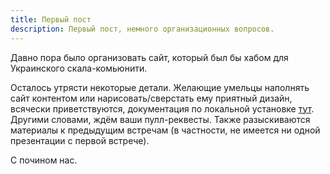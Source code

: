 ```yaml
---
title: Первый пост
description: Первый пост, немного организационных вопросов.
---
```


Давно пора было организовать сайт, который был бы хабом для Украинского скала-комьюнити.

Осталось утрясти некоторые детали. Желающие умельцы наполнять сайт
контентом или нарисовать/сверстать ему приятный дизайн, всячески
приветствуются, документация по локальной установке [тут][docs].
Другими словами, ждём ваши пулл-реквесты. Также разыскиваются материалы к предыдущим встречам (в частности, не имеется ни одной презентации с первой встрече).

С почином нас.

[docs]: https://github.com/scalaua/scalaua.github.com/blob/master/README.md
